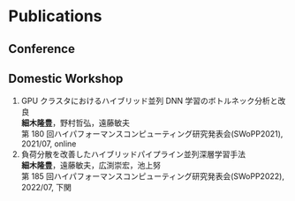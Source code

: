 # Publications

## Conference

## Domestic Workshop

1. GPU クラスタにおけるハイブリッド並列 DNN 学習のボトルネック分析と改良  
   **細木隆豊**，野村哲弘，遠藤敏夫  
   第 180 回ハイパフォーマンスコンピューティング研究発表会(SWoPP2021), 2021/07, online
1. 負荷分散を改善したハイブリッドパイプライン並列深層学習手法  
   **細木隆豊**，遠藤敏夫，広渕崇宏，池上努  
   第 185 回ハイパフォーマンスコンピューティング研究発表会(SWoPP2022), 2022/07, 下関

